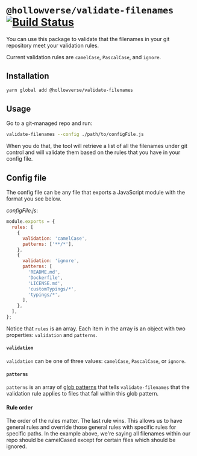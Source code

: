 # `@hollowverse/validate-filenames` [![Build Status](https://travis-ci.org/hollowverse/validate-filenames.svg?branch=master)](https://travis-ci.org/hollowverse/validate-filenames)

You can use this package to validate that the filenames in your git repository
meet your validation rules.

Current validation rules are `camelCase`, `PascalCase`, and `ignore`.

## Installation

```bash
yarn global add @hollowverse/validate-filenames
```

## Usage

Go to a git-managed repo and run:

```bash
validate-filenames --config ./path/to/configFile.js
```

When you do that, the tool will retrieve a list of all the filenames under git
control and will validate them based on the rules that you have in your config
file.

## Config file

The config file can be any file that exports a JavaScript module with the format
you see below.

_configFile.js_:

```js
module.exports = {
  rules: [
    {
      validation: 'camelCase',
      patterns: ['**/*'],
    },
    {
      validation: 'ignore',
      patterns: [
        'README.md',
        'Dockerfile',
        'LICENSE.md',
        'customTypings/*',
        'typings/*',
      ],
    },
  ],
};
```

Notice that `rules` is an array. Each item in the array is an object with two
properties: `validation` and `patterns`.

#### `validation`

`validation` can be one of three values: `camelCase`, `PascalCase`, or `ignore`.

#### `patterns`

`patterns` is an array of
[glob patterns](https://github.com/isaacs/node-glob#glob-primer) that tells
`validate-filenames` that the validation rule applies to files that fall within
this glob pattern.

#### Rule order

The order of the rules matter. The last rule wins. This allows us to have
general rules and override those general rules with specific rules for specific
paths. In the example above, we're saying all filenames within our repo should
be camelCased except for certain files which should be ignored.
